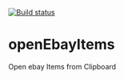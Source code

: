 [![Build status](https://ci.appveyor.com/api/projects/status/rub3xfjo3a1i368v?svg=true)](https://ci.appveyor.com/project/jalbersdorfer/openEbayItems/build/artifacts)

# openEbayItems
Open ebay Items from Clipboard

